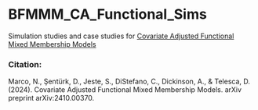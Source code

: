 # BFMMM_CA_Functional_Sims
Simulation studies and case studies for [Covariate Adjusted Functional Mixed Membership Models](https://arxiv.org/abs/2410.00370)

### Citation:
Marco, N., Şentürk, D., Jeste, S., DiStefano, C., Dickinson, A., & Telesca, D. (2024). Covariate Adjusted Functional Mixed Membership Models. arXiv preprint arXiv:2410.00370.
